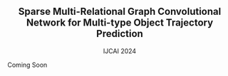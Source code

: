 
<h2 align="center">Sparse Multi-Relational Graph Convolutional Network for Multi-type Object Trajectory Prediction</h2>
<p align="center">
  IJCAI 2024
</p>
Coming Soon

